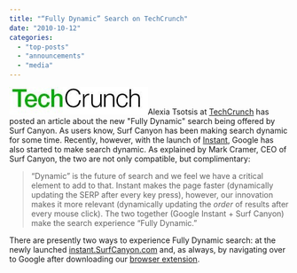 ```yaml
---
title: "“Fully Dynamic” Search on TechCrunch"
date: "2010-10-12"
categories: 
  - "top-posts"
  - "announcements"
  - "media"
---
```


![](/assets/images/rank-dynamics/TechCrunch-Logo.jpg "TechCrunch Logo")Alexia Tsotsis at [TechCrunch](http://techcrunch.com/2010/10/11/surf-canyon-adds-fully-dynamic-instant-search/) has posted an article about the new "Fully Dynamic" search being offered by Surf Canyon. As users know, Surf Canyon has been making search dynamic for some time. Recently, however, with the launch of [Instant](http://www.google.com/instant/), Google has also started to make search dynamic. As explained by Mark Cramer, CEO of Surf Canyon, the two are not only compatible, but complimentary:

> “Dynamic” is the future of search and we feel we have a critical element to add to that. Instant makes the page faster (dynamically updating the SERP after every key press), however, our innovation makes it more relevant (dynamically updating the _order_ of results after every mouse click). The two together (Google Instant + Surf Canyon) make the search experience “Fully Dynamic.”

There are presently two ways to experience Fully Dynamic search: at the newly launched [instant.SurfCanyon.com](http://instant.SurfCanyon.com) and, as always, by navigating over to Google after downloading our [browser extension](http://www.surfcanyon.com/extension.jsp).
